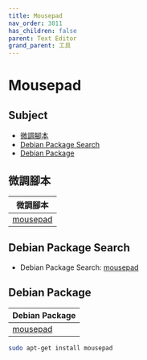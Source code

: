 ```yaml
---
title: Mousepad
nav_order: 3011
has_children: false
parent: Text Editor
grand_parent: 工具
---
```



# Mousepad


## Subject

* [微調腳本](#微調腳本)
* [Debian Package Search](#debian-package-search)
* [Debian Package](#debian-package)


## 微調腳本

| 微調腳本 |
| --- |
| [mousepad](https://github.com/samwhelp/debian-adjustment/tree/main/prototype/tool/mousepad) |


## Debian Package Search

* Debian Package Search: [mousepad](https://packages.debian.org/search?searchon=names&keywords=mousepad)


## Debian Package

| Debian Package |
| --- |
| [mousepad](https://packages.debian.org/stable/mousepad) |

``` sh
sudo apt-get install mousepad
```
